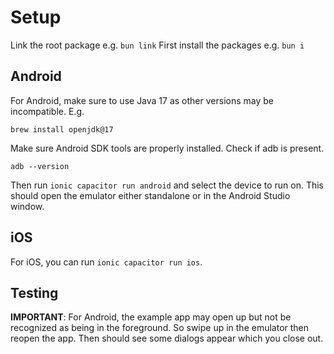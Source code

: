 # Setup

Link the root package e.g. `bun link`
First install the packages e.g. `bun i`

## Android

For Android, make sure to use Java 17 as other versions may be incompatible. E.g.

```
brew install openjdk@17
```

Make sure Android SDK tools are properly installed. Check if adb is present.

```
adb --version
```

Then run `ionic capacitor run android` and select the device to run on. This should open the emulator either standalone or in the Android Studio window.

## iOS

For iOS, you can run `ionic capacitor run ios`.

## Testing

**IMPORTANT**: For Android, the example app may open up but not be recognized as being in the foreground. So swipe up in the emulator then reopen the app.
Then should see some dialogs appear which you close out.
